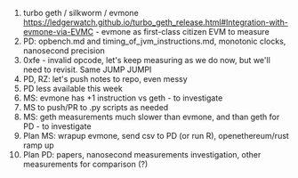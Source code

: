 1. turbo geth / silkworm / evmone https://ledgerwatch.github.io/turbo_geth_release.html#Integration-with-evmone-via-EVMC - evmone as first-class citizen EVM to measure
2. PD: opbench.md and timing_of_jvm_instructions.md, monotonic clocks, nanosecond precision
3. 0xfe - invalid opcode, let's keep measuring as we do now, but we'll need to revisit. Same JUMP JUMPI
4. PD, RZ: let's push notes to repo, even messy
5. PD less available this week
6. MS: evmone has +1 instruction vs geth - to investigate
7. MS to push/PR to .py scripts as needed
8. MS: geth measurements much slower than evmone, and than geth for PD - to investigate
9. Plan MS: wrapup evmone, send csv to PD (or run R), openethereum/rust ramp up
10. Plan PD: papers, nanosecond measurements investigation, other measurements for comparison (?)
